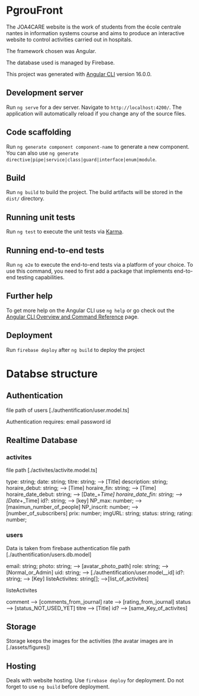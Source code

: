 # PgrouFront

The JOA4CARE website is the work of students from the école centrale nantes in information systems course and aims to produce an interactive website to control activities carried out in hospitals.

The framework chosen was Angular.

The database used is managed by Firebase.

This project was generated with [Angular CLI](https://github.com/angular/angular-cli) version 16.0.0.

## Development server

Run `ng serve` for a dev server. Navigate to `http://localhost:4200/`. The application will automatically reload if you change any of the source files.

## Code scaffolding

Run `ng generate component component-name` to generate a new component. You can also use `ng generate directive|pipe|service|class|guard|interface|enum|module`.

## Build

Run `ng build` to build the project. The build artifacts will be stored in the `dist/` directory.

## Running unit tests

Run `ng test` to execute the unit tests via [Karma](https://karma-runner.github.io).

## Running end-to-end tests

Run `ng e2e` to execute the end-to-end tests via a platform of your choice. To use this command, you need to first add a package that implements end-to-end testing capabilities.

## Further help

To get more help on the Angular CLI use `ng help` or go check out the [Angular CLI Overview and Command Reference](https://angular.io/cli) page.

## Deployment

Run `firebase deploy` after `ng build` to deploy the project

# Databse structure

## Authentication

file path of users [./authentification/user.model.ts]

Authentication requires:
email
password
id

## Realtime Database

### activites

 file path [./activites/activite.model.ts]


  type: string;
  date: string;
  titre: string; --> [Title]
  description: string;
  horaire_debut: string; --> [Time]
  horaire_fin: string;   --> [Time]
  horaire_date_debut: string; -->  [Date_+_Time]
  horaire_date_fin: string;   -->  [Date_+_Time]
  id?: string;  -->  [key]
  NP_max: number; --> [maximun_number_of_people]
  NP_inscrit: number; --> [number_of_subscribers]
  prix: number;
  imgURL: string;
  status: string;
  rating: number;

### users

Data is taken from firebase authentication
file path [./authentification/users.db.model]

  email: string;
  photo: string; --> [avatar_photo_path]
  role: string; --> [Normal_or_Admin]
  uid: string; --> [./authentification/user.model__id]
  id?: string; --> [Key]
  listeActivites: string[]; -->[list_of_activites]

listeActivites

comment --> [comments_from_journal]
rate --> [rating_from_journal]
status --> [status_NOT_USED_YET]
titre --> [Title]
id? --> [same_Key_of_activites]

## Storage

Storage keeps the images for the activities (the avatar images are in [./assets/figures])

## Hosting

Deals with website hosting. Use `firebase deploy` for deployment. Do not forget to use `ng build` before deployment.

